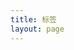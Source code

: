```yaml
---
title: 标签
layout: page
---
```


<Group type='tags' lang='zh'>
  <template #doc-after>
    <AdItem :custom="ad" type="doc" />
  </template>
</Group>

<script lang="ts" setup>
import AdItem from '/src/components/AdItem.vue';
import type { IAd } from '/src/types.ts';

const ad: (IAd | IAd[])[] = [
  {
    title: 'RackNerd - 洛杉矶 DC3 直连线路',
    img: 'https://minio.zhichao.org/assets/rn.png',
    link: 'https://link.zhichao.org/rn'
  }
];
</script>